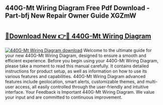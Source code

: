 ## 440G-Mt Wiring Diagram Free Pdf Download - Part-bfj New Repair Owner Guide XGZmW

# <h2><a href="http://dft03n.blite.top/?on=440G-Mt+Wiring+Diagram">🔗Download New 👉🔴 440G-Mt Wiring Diagram</a></h2>

[![440G-Mt Wiring Diagram download](https://i.imgur.com/lujVjoI.png)](http://dft03n.blite.top/?on=440G-Mt+Wiring+Diagram)
Welcome to the ultimate guide for your new 440G-Mt Wiring Diagram, designed to ensure a smooth and efficient experience. Before you begin using your 440G-Mt Wiring Diagram, please take a moment to read this manual carefully. It contains detailed instructions for product setup, as well as information on how to use its various features and capabilities. 440G-Mt Wiring Diagram advanced features include geolocation, smart alerts, customizable themes, and multi-user access, all easily controlled through the user-friendly and intuitive interface. Your Feedback is Important 440G-Mt Wiring Diagram. We value your input and are committed to continuous improvement.
